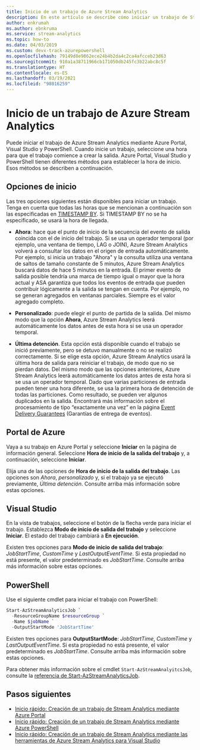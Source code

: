 ```yaml
---
title: Inicio de un trabajo de Azure Stream Analytics
description: En este artículo se describe cómo iniciar un trabajo de Stream Analytics desde Azure Portal, PowerShell y Visual Studio.
author: enkrumah
ms.author: ebnkruma
ms.service: stream-analytics
ms.topic: how-to
ms.date: 04/03/2019
ms.custom: devx-track-azurepowershell
ms.openlocfilehash: 79149d8e9862ece24b4b2da4c2ca4afcceb23d63
ms.sourcegitcommit: 910a1a38711966cb171050db245fc3b22abc8c5f
ms.translationtype: HT
ms.contentlocale: es-ES
ms.lasthandoff: 03/19/2021
ms.locfileid: "98016259"
---
```

# <a name="how-to-start-an-azure-stream-analytics-job"></a>Inicio de un trabajo de Azure Stream Analytics

Puede iniciar el trabajo de Azure Stream Analytics mediante Azure Portal, Visual Studio y PowerShell. Cuando inicie un trabajo, seleccione una hora para que el trabajo comience a crear la salida. Azure Portal, Visual Studio y PowerShell tienen diferentes métodos para establecer la hora de inicio. Esos métodos se describen a continuación.

## <a name="start-options"></a>Opciones de inicio
Las tres opciones siguientes están disponibles para iniciar un trabajo. Tenga en cuenta que todas las horas que se mencionan a continuación son las especificadas en [TIMESTAMP BY](/stream-analytics-query/timestamp-by-azure-stream-analytics). Si TIMESTAMP BY no se ha especificado, se usará la hora de llegada.
* **Ahora**: hace que el punto de inicio de la secuencia del evento de salida coincida con el de inicio del trabajo. Si se usa un operador temporal (por ejemplo, una ventana de tiempo, LAG o JOIN), Azure Stream Analytics volverá a consultar los datos en el origen de entrada automáticamente. Por ejemplo, si inicia un trabajo "Ahora" y la consulta utiliza una ventana de saltos de tamaño constante de 5 minutos, Azure Stream Analytics buscará datos de hace 5 minutos en la entrada.
El primer evento de salida posible tendría una marca de tiempo igual o mayor que la hora actual y ASA garantiza que todos los eventos de entrada que pueden contribuir lógicamente a la salida se tengan en cuenta. Por ejemplo, no se generan agregados en ventanas parciales. Siempre es el valor agregado completo.

* **Personalizado**: puede elegir el punto de partida de la salida. Del mismo modo que la opción **Ahora**, Azure Stream Analytics leerá automáticamente los datos antes de esta hora si se usa un operador temporal. 

* **Última detención**. Esta opción está disponible cuando el trabajo se inició previamente, pero se detuvo manualmente o no se realizó correctamente. Si se elige esta opción, Azure Stream Analytics usará la última hora de salida para reiniciar el trabajo, de modo que no se pierdan datos. Del mismo modo que las opciones anteriores, Azure Stream Analytics leerá automáticamente los datos antes de esta hora si se usa un operador temporal. Dado que varias particiones de entrada pueden tener una hora diferente, se usa la primera hora de detención de todas las particiones. Como resultado, se pueden ver algunos duplicados en la salida. Encontrará más información sobre el procesamiento de tipo “exactamente una vez” en la página [Event Delivery Guarantees](/stream-analytics-query/event-delivery-guarantees-azure-stream-analytics) (Garantías de entrega de eventos).


## <a name="azure-portal"></a>Portal de Azure

Vaya a su trabajo en Azure Portal y seleccione **Iniciar** en la página de información general. Seleccione **Hora de inicio de la salida del trabajo** y, a continuación, seleccione **Iniciar**.

Elija una de las opciones de **Hora de inicio de la salida del trabajo**. Las opciones son *Ahora*, *personalizado* y, si el trabajo ya se ejecutó previamente, *Última detención*. Consulte arriba más información sobre estas opciones.

## <a name="visual-studio"></a>Visual Studio

En la vista de trabajos, seleccione el botón de la flecha verde para iniciar el trabajo. Establezca **Modo de inicio de salida del trabajo** y seleccione **Iniciar**. El estado del trabajo cambiará a **En ejecución**.

Existen tres opciones para **Modo de inicio de salida del trabajo**: *JobStartTime*, *CustomTime* y *LastOutputEventTime*. Si esta propiedad no está presente, el valor predeterminado es *JobStartTime*. Consulte arriba más información sobre estas opciones.


## <a name="powershell"></a>PowerShell

Use el siguiente cmdlet para iniciar el trabajo con PowerShell:

```powershell
Start-AzStreamAnalyticsJob `
  -ResourceGroupName $resourceGroup `
  -Name $jobName `
  -OutputStartMode 'JobStartTime'
```

Existen tres opciones para **OutputStartMode**: *JobStartTime*, *CustomTime* y *LastOutputEventTime*. Si esta propiedad no está presente, el valor predeterminado es *JobStartTime*. Consulte arriba más información sobre estas opciones.

Para obtener más información sobre el cmdlet `Start-AzStreamAnalyitcsJob`, consulte la [referencia de Start-AzStreamAnalyticsJob](/powershell/module/az.streamanalytics/start-azstreamanalyticsjob).

## <a name="next-steps"></a>Pasos siguientes

* [Inicio rápido: Creación de un trabajo de Stream Analytics mediante Azure Portal](stream-analytics-quick-create-portal.md)
* [Inicio rápido: Creación de un trabajo de Stream Analytics mediante Azure PowerShell](stream-analytics-quick-create-powershell.md)
* [Inicio rápido: Creación de un trabajo de Stream Analytics mediante las herramientas de Azure Stream Analytics para Visual Studio](stream-analytics-quick-create-vs.md)